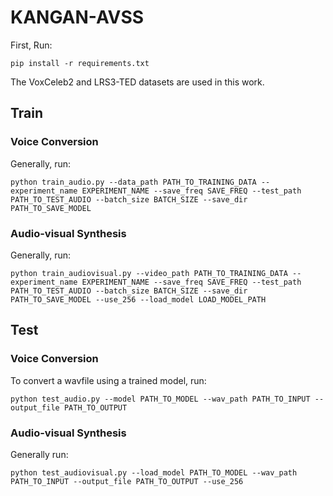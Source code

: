 # KANGAN-AVSS

First, Run: 
```
pip install -r requirements.txt
```

The VoxCeleb2 and LRS3-TED datasets are used in this work.



## Train

### Voice Conversion


Generally, run:
```
python train_audio.py --data_path PATH_TO_TRAINING_DATA --experiment_name EXPERIMENT_NAME --save_freq SAVE_FREQ --test_path PATH_TO_TEST_AUDIO --batch_size BATCH_SIZE --save_dir PATH_TO_SAVE_MODEL
```

### Audio-visual Synthesis


Generally, run:
```
python train_audiovisual.py --video_path PATH_TO_TRAINING_DATA --experiment_name EXPERIMENT_NAME --save_freq SAVE_FREQ --test_path PATH_TO_TEST_AUDIO --batch_size BATCH_SIZE --save_dir PATH_TO_SAVE_MODEL --use_256 --load_model LOAD_MODEL_PATH
```

## Test

### Voice Conversion


To convert a wavfile using a trained model, run:
```
python test_audio.py --model PATH_TO_MODEL --wav_path PATH_TO_INPUT --output_file PATH_TO_OUTPUT
```

### Audio-visual Synthesis

Generally run:
```
python test_audiovisual.py --load_model PATH_TO_MODEL --wav_path PATH_TO_INPUT --output_file PATH_TO_OUTPUT --use_256 
```

